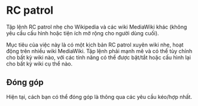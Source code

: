 # RC patrol
Tập lệnh RC patrol nhẹ cho Wikipedia và các wiki MediaWiki khác (không yêu cầu cấu hình hoặc tiện ích mở rộng cho người dùng cuối).

Mục tiêu của việc này là có một kịch bản RC patrol xuyên wiki nhẹ, hoạt động trên nhiều wiki MediaWiki. Tập lệnh phải mạnh mẽ và có thể tùy chỉnh cho bất kỳ wiki nào, với các tính năng có thể được bật/tắt hoặc cấu hình lại cho bất kỳ wiki cụ thể nào.

## Đóng góp
Hiện tại, cách bạn có thể đóng góp là thông qua các yêu cầu kéo/hợp nhất.
